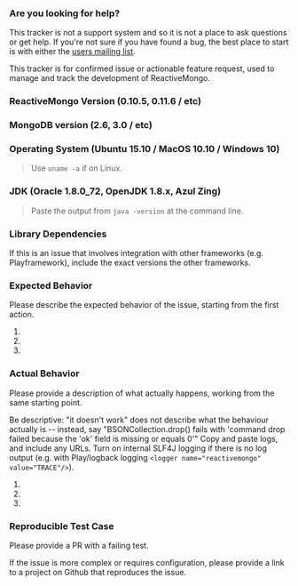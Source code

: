 ### Are you looking for help?

This tracker is not a support system and so it is not a place to ask questions or get help. If you're not sure if you have found a bug, the best place to start is with either the [users mailing list](https://groups.google.com/forum/?fromgroups#!forum/reactivemongo).

This tracker is for confirmed issue or actionable feature request, used to manage and track the development of ReactiveMongo.

### ReactiveMongo Version (0.10.5, 0.11.6 / etc)


### MongoDB version (2.6, 3.0 / etc)

### Operating System (Ubuntu 15.10 / MacOS 10.10 / Windows 10)

> Use `uname -a` if on Linux.

### JDK (Oracle 1.8.0_72, OpenJDK 1.8.x, Azul Zing)

> Paste the output from `java -version` at the command line.

### Library Dependencies

If this is an issue that involves integration with other frameworks (e.g. Playframework), include the exact versions the other frameworks.

### Expected Behavior

Please describe the expected behavior of the issue, starting from the first action.

1.
2.
3.

### Actual Behavior

Please provide a description of what actually happens, working from the same starting point.

Be descriptive: "it doesn't work" does not describe what the behaviour actually is -- instead, say "BSONCollection.drop() fails with 'command drop failed because the 'ok' field is missing or equals 0'"  Copy and paste logs, and include any URLs. Turn on internal SLF4J logging if there is no log output (e.g. with Play/logback logging `<logger name="reactivemongo" value="TRACE"/>`).

1.
2.
3.

### Reproducible Test Case

Please provide a PR with a failing test.  

If the issue is more complex or requires configuration, please provide a link to a project on Github that reproduces the issue.
